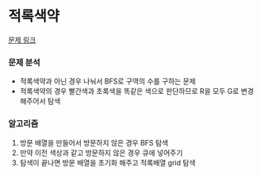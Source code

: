 # 적록색약

[문제 링크](https://www.acmicpc.net/problem/10026)

### 문제 분석

- 적록색약과 아닌 경우 나눠서 BFS로 구역의 수를 구하는 문제
- 적록색약의 경우 빨간색과 초록색을 똑같은 색으로 판단하므로 R을 모두 G로 변경해주어서 탐색

### 알고리즘

1. 방문 배열을 만들어서 방문하지 않은 경우 BFS 탐색
2. 만약 이전 색상과 같고 방문하지 않은 경우 큐에 넣어주기
3. 탐색이 끝나면 방문 배열을 초기화 해주고 적록배열 grid 탐색
